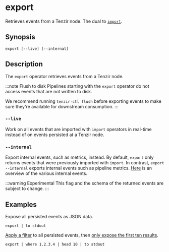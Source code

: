 # export

Retrieves events from a Tenzir node. The dual to [`import`](../sinks/import.md).

## Synopsis

```
export [--live] [--internal]
```

## Description

The `export` operator retrieves events from a Tenzir node.

:::note Flush to disk
Pipelines starting with the `export` operator do not access events that are not
written to disk.

We recommend running `tenzir-ctl flush` before exporting events to make sure
they're available for downstream consumption.
:::

### `--live`

Work on all events that are imported with `import` operators in real-time
instead of on events persisted at a Tenzir node.

### `--internal`

Export internal events, such as metrics, instead. By default, `export` only
returns events that were previously imported with `import`. In contrast,
`export --internal` exports internal events such as pipeline metrics.
[Here](../../metrics.md) is an overview of the various internal events.

:::warning Experimental
This flag and the schema of the returned events are subject to change.
:::

## Examples

Expose all persisted events as JSON data.

```
export | to stdout
```

[Apply a filter](../transformations/where.md) to all persisted events, then
[only expose the first ten results](../transformations/head.md).

```
export | where 1.2.3.4 | head 10 | to stdout
```
